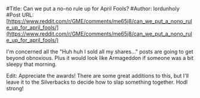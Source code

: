 #Title: Can we put a no-no rule up for April Fools?
#Author: lordunholy
#Post URL: [https://www.reddit.com/r/GME/comments/me65j8/can_we_put_a_nono_rule_up_for_april_fools/](https://www.reddit.com/r/GME/comments/me65j8/can_we_put_a_nono_rule_up_for_april_fools/)


I'm concerned all the "Huh huh I sold all my shares..." posts are going to get beyond obnoxious. Plus it would look like Armageddon if someone was a bit sleepy that morning.

Edit: Appreciate the awards! There are some great additions to this, but I'll leave it to the Silverbacks to decide how to slap something together. Hodl strong!